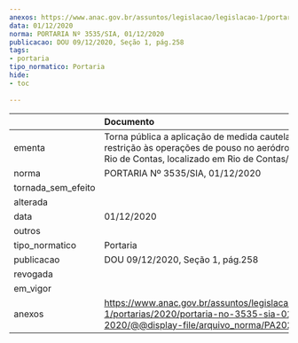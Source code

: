 ```yaml
---
anexos: https://www.anac.gov.br/assuntos/legislacao/legislacao-1/portarias/2020/portaria-no-3535-sia-01-12-2020/@@display-file/arquivo_norma/PA2020-3535.pdf
data: 01/12/2020
norma: PORTARIA Nº 3535/SIA, 01/12/2020
publicacao: DOU 09/12/2020, Seção 1, pág.258
tags:
- portaria
tipo_normatico: Portaria
hide: 
- toc 
 
---
```


|                    | Documento                                                                                                                                            |
|:-------------------|:-----------------------------------------------------------------------------------------------------------------------------------------------------|
| ementa             | Torna pública a aplicação de medida cautelar de restrição às operações de pouso no aeródromo público Rio de Contas, localizado em Rio de Contas/BA.  |
| norma              | PORTARIA Nº 3535/SIA, 01/12/2020                                                                                                                     |
| tornada_sem_efeito |                                                                                                                                                      |
| alterada           |                                                                                                                                                      |
| data               | 01/12/2020                                                                                                                                           |
| outros             |                                                                                                                                                      |
| tipo_normatico     | Portaria                                                                                                                                             |
| publicacao         | DOU 09/12/2020, Seção 1, pág.258                                                                                                                     |
| revogada           |                                                                                                                                                      |
| em_vigor           |                                                                                                                                                      |
| anexos             | https://www.anac.gov.br/assuntos/legislacao/legislacao-1/portarias/2020/portaria-no-3535-sia-01-12-2020/@@display-file/arquivo_norma/PA2020-3535.pdf |
